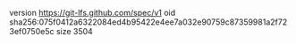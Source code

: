 version https://git-lfs.github.com/spec/v1
oid sha256:075f0412a6322084ed4b95422e4ee7a032e90759c87359981a2f723ef0750e5c
size 3504
